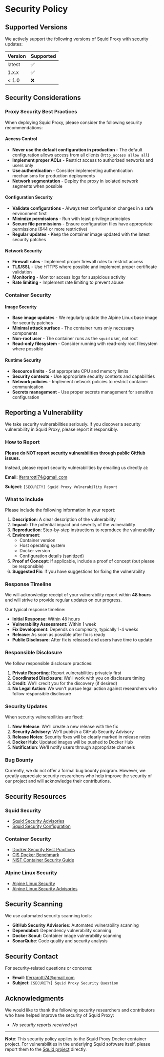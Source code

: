 # Security Policy

## Supported Versions

We actively support the following versions of Squid Proxy with security updates:

| Version | Supported          |
| ------- | ------------------ |
| latest  | :white_check_mark: |
| 1.x.x   | :white_check_mark: |
| < 1.0   | :x:                |

## Security Considerations

### Proxy Security Best Practices

When deploying Squid Proxy, please consider the following security recommendations:

#### Access Control
- **Never use the default configuration in production** - The default configuration allows access from all clients (`http_access allow all`)
- **Implement proper ACLs** - Restrict access to authorized networks and users only
- **Use authentication** - Consider implementing authentication mechanisms for production deployments
- **Network segmentation** - Deploy the proxy in isolated network segments when possible

#### Configuration Security
- **Validate configurations** - Always test configuration changes in a safe environment first
- **Minimize permissions** - Run with least privilege principles
- **Secure file permissions** - Ensure configuration files have appropriate permissions (644 or more restrictive)
- **Regular updates** - Keep the container image updated with the latest security patches

#### Network Security
- **Firewall rules** - Implement proper firewall rules to restrict access
- **TLS/SSL** - Use HTTPS where possible and implement proper certificate validation
- **Monitoring** - Monitor access logs for suspicious activity
- **Rate limiting** - Implement rate limiting to prevent abuse

### Container Security

#### Image Security
- **Base image updates** - We regularly update the Alpine Linux base image for security patches
- **Minimal attack surface** - The container runs only necessary components
- **Non-root user** - The container runs as the `squid` user, not root
- **Read-only filesystem** - Consider running with read-only root filesystem where possible

#### Runtime Security
- **Resource limits** - Set appropriate CPU and memory limits
- **Security contexts** - Use appropriate security contexts and capabilities
- **Network policies** - Implement network policies to restrict container communication
- **Secrets management** - Use proper secrets management for sensitive configuration

## Reporting a Vulnerability

We take security vulnerabilities seriously. If you discover a security vulnerability in Squid Proxy, please report it responsibly.

### How to Report

**Please do NOT report security vulnerabilities through public GitHub issues.**

Instead, please report security vulnerabilities by emailing us directly at:

**Email**: [lferrarotti74@gmail.com](mailto:lferrarotti74@gmail.com)

**Subject**: `[SECURITY] Squid Proxy Vulnerability Report`

### What to Include

Please include the following information in your report:

1. **Description**: A clear description of the vulnerability
2. **Impact**: The potential impact and severity of the vulnerability
3. **Reproduction**: Step-by-step instructions to reproduce the vulnerability
4. **Environment**: 
   - Container version
   - Host operating system
   - Docker version
   - Configuration details (sanitized)
5. **Proof of Concept**: If applicable, include a proof of concept (but please be responsible)
6. **Suggested Fix**: If you have suggestions for fixing the vulnerability

### Response Timeline

We will acknowledge receipt of your vulnerability report within **48 hours** and will strive to provide regular updates on our progress.

Our typical response timeline:
- **Initial Response**: Within 48 hours
- **Vulnerability Assessment**: Within 1 week
- **Fix Development**: Depends on complexity, typically 1-4 weeks
- **Release**: As soon as possible after fix is ready
- **Public Disclosure**: After fix is released and users have time to update

### Responsible Disclosure

We follow responsible disclosure practices:

1. **Private Reporting**: Report vulnerabilities privately first
2. **Coordinated Disclosure**: We'll work with you on disclosure timing
3. **Credit**: We'll credit you for the discovery (if desired)
4. **No Legal Action**: We won't pursue legal action against researchers who follow responsible disclosure

### Security Updates

When security vulnerabilities are fixed:

1. **New Release**: We'll create a new release with the fix
2. **Security Advisory**: We'll publish a GitHub Security Advisory
3. **Release Notes**: Security fixes will be clearly marked in release notes
4. **Docker Hub**: Updated images will be pushed to Docker Hub
5. **Notification**: We'll notify users through appropriate channels

### Bug Bounty

Currently, we do not offer a formal bug bounty program. However, we greatly appreciate security researchers who help improve the security of our project and will acknowledge their contributions.

## Security Resources

### Squid Security
- [Squid Security Advisories](http://www.squid-cache.org/Advisories/)
- [Squid Security Configuration](http://www.squid-cache.org/Doc/config/)

### Container Security
- [Docker Security Best Practices](https://docs.docker.com/engine/security/)
- [CIS Docker Benchmark](https://www.cisecurity.org/benchmark/docker)
- [NIST Container Security Guide](https://csrc.nist.gov/publications/detail/sp/800-190/final)

### Alpine Linux Security
- [Alpine Linux Security](https://alpinelinux.org/security/)
- [Alpine Linux Security Advisories](https://secdb.alpinelinux.org/)

## Security Scanning

We use automated security scanning tools:

- **GitHub Security Advisories**: Automated vulnerability scanning
- **Dependabot**: Dependency vulnerability scanning
- **Docker Scout**: Container image vulnerability scanning
- **SonarQube**: Code quality and security analysis

## Security Contact

For security-related questions or concerns:

- **Email**: [lferrarotti74@gmail.com](mailto:lferrarotti74@gmail.com)
- **Subject**: `[SECURITY] Squid Proxy Security Question`

## Acknowledgments

We would like to thank the following security researchers and contributors who have helped improve the security of Squid Proxy:

- *No security reports received yet*

---

**Note**: This security policy applies to the Squid Proxy Docker container project. For vulnerabilities in the underlying Squid software itself, please report them to the [Squid project](http://www.squid-cache.org/) directly.